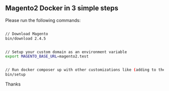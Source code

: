 ## Magento2 Docker in 3 simple steps

Please run the following commands:

```bash

// Download Magento
bin/download 2.4.5


// Setup your custom domain as an environment variable
export MAGENTO_BASE_URL=magento2.test


// Run docker composer up with other customizations like (adding to the domain hosts file)
bin/setup

```

Thanks
